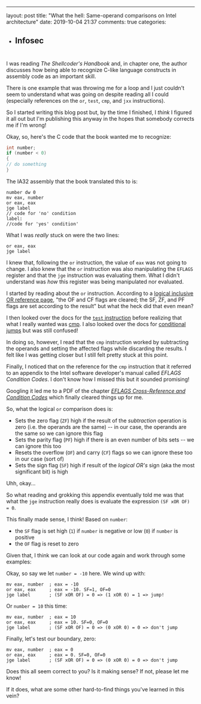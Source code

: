 ---
layout: post title: "What the hell: Same-operand comparisons on Intel
architecture" date: 2019-10-04 21:37 comments: true categories: 
- Infosec
  ---
# 

I was reading _The Shellcoder's Handbook_ and, in chapter one, the author
discusses how being able to recognize C-like language constructs in assembly
code as an important skill.

There is one example that was throwing me for a loop and I just couldn't seem to
understand what was going on despite reading all I could (especially references
on the `or`, `test`, `cmp`, and `jxx` instructions).

So I started writing this blog post but, by the time I finished, I _think_ I
figured it all out but I'm publishing this anyway in the hopes that somebody
corrects me if I'm wrong!

Okay, so, here's the C code that the book wanted me to recognize:

```C
int number;
if (number < 0)
{
// do something
}
```

The IA32 assembly that the book translated this to is:

```assembly
number dw 0
mv eax, number
or eax, eax
jge label
// code for 'no' condition
label:
//code for 'yes' condition'
```

What I was _really_ stuck on were the two lines:

```assembly
or eax, eax
jge label
```

I knew that, following the `or` instruction, the value of `eax` was not going to
change. I also knew that the `or` instruction was also manipulating the `EFLAGS`
register and that the `jge` instruction was evaluating them. What I didn't
understand was _how_ this register was being manipulated nor evaluated.

I started by reading about the `or` instruction. According to a [logical
inclusive OR reference page](https://www.felixcloutier.com/x86/or), "the OF and
CF flags are cleared; the SF, ZF, and PF flags are set according to the result"
but what the heck did that even mean?

I then looked over the docs for the [`test`
instruction](https://www.felixcloutier.com/x86/test) before realizing that what
I really wanted was [cmp](https://www.felixcloutier.com/x86/cmp). I also looked
over the docs for [conditional jumps](https://www.felixcloutier.com/x86/jcc) but
was still confused!

In doing so, however, I read that the `cmp` instruction worked by subtracting
the operands and setting the affected flags while discarding the results. I felt
like I was getting closer but I still felt pretty stuck at this point.

Finally, I noticed that on the reference for the `cmp` instruction that it
referred to an appendix to the Intel software developer's manual called _EFLAGS
Condition Codes_. I don't know how I missed this but it sounded promising!

Googling it led me to a PDF of the chapter _[EFLAGS Cross-Reference and
Condition Codes](https://www.cs.utexas.edu/~byoung/cs429/condition-codes.pdf)_
which finally cleared things up for me.

So, what the logical `or` comparison does is:

* Sets the zero flag (`ZF`) high if the result of the _subtraction_ operation is
  zero (i.e. the operands are the same) -- in our case, the operands are the
  same so we can ignore this flag
* Sets the parity flag (`PF`) high if there is an even number of bits sets -- we
  can ignore this too
* Resets the overflow (`OF`) and carry (`CF`) flags so we can ignore these too
  in our case (sort of)
* Sets the sign flag (`SF`) high if result of the _logical OR's_ sign (aka the
  most significant bit) is high

Uhh, okay...

So what reading and grokking this appendix eventually told me was that what the
`jge` instruction really does is evaluate the expression `(SF xOR OF) = 0`.

This finally made sense, I think! Based on `number`:

* the `SF` flag is set high (`1`) if `number` is negative or low (`0`) if
  `number` is positive
* the `OF` flag is reset to zero

Given that, I think we can look at our code again and work through some
examples:

Okay, so say we let `number = -10` here. We wind up with:

```assembly
mv eax, number  ; eax = -10
or eax, eax     ; eax = -10. SF=1, OF=0
jge label       ; (SF xOR OF) = 0 => (1 xOR 0) = 1 => jump!
```

Or `number = 10` this time:

```assembly
mv eax, number  ; eax = 10
or eax, eax     ; eax = 10. SF=0, OF=0
jge label       ; (SF xOR OF) = 0 => (0 xOR 0) = 0 => don't jump
```

Finally, let's test our boundary, zero:

```assembly
mv eax, number  ; eax = 0
or eax, eax     ; eax = 0. SF=0, OF=0
jge label       ; (SF xOR OF) = 0 => (0 xOR 0) = 0 => don't jump
```

Does this all seem correct to you? Is it making sense? If not, please let me
know!

If it does, what are some other hard-to-find things you've learned in this vein?